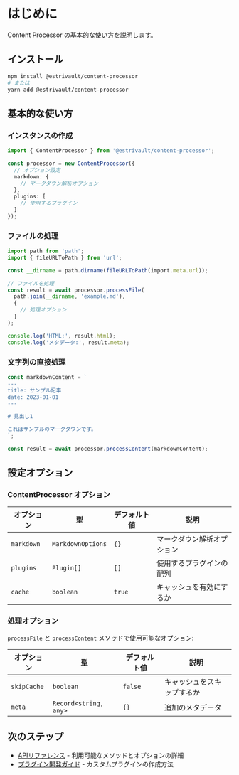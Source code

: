 # はじめに

Content Processor の基本的な使い方を説明します。

## インストール

```bash
npm install @estrivault/content-processor
# または
yarn add @estrivault/content-processor
```

## 基本的な使い方

### インスタンスの作成

```typescript
import { ContentProcessor } from '@estrivault/content-processor';

const processor = new ContentProcessor({
  // オプション設定
  markdown: {
    // マークダウン解析オプション
  },
  plugins: [
    // 使用するプラグイン
  ]
});
```

### ファイルの処理

```typescript
import path from 'path';
import { fileURLToPath } from 'url';

const __dirname = path.dirname(fileURLToPath(import.meta.url));

// ファイルを処理
const result = await processor.processFile(
  path.join(__dirname, 'example.md'),
  {
    // 処理オプション
  }
);

console.log('HTML:', result.html);
console.log('メタデータ:', result.meta);
```

### 文字列の直接処理

```typescript
const markdownContent = `
---
title: サンプル記事
date: 2023-01-01
---

# 見出し1

これはサンプルのマークダウンです。
`;

const result = await processor.processContent(markdownContent);
```

## 設定オプション

### ContentProcessor オプション

| オプション | 型 | デフォルト値 | 説明 |
|----------|----|------------|------|
| `markdown` | `MarkdownOptions` | `{}` | マークダウン解析オプション |
| `plugins` | `Plugin[]` | `[]` | 使用するプラグインの配列 |
| `cache` | `boolean` | `true` | キャッシュを有効にするか |

### 処理オプション

`processFile` と `processContent` メソッドで使用可能なオプション:

| オプション | 型 | デフォルト値 | 説明 |
|----------|----|------------|------|
| `skipCache` | `boolean` | `false` | キャッシュをスキップするか |
| `meta` | `Record<string, any>` | `{}` | 追加のメタデータ |

## 次のステップ

- [APIリファレンス](./api-reference.md) - 利用可能なメソッドとオプションの詳細
- [プラグイン開発ガイド](./plugins.md) - カスタムプラグインの作成方法
